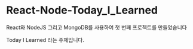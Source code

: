 # React-Node-Today_I_Learned

React와 NodeJS 그리고 MongoDB를 사용하여
첫 번째 프로젝트를 만들었습니다

Today I Learned 라는 주제입니다.
